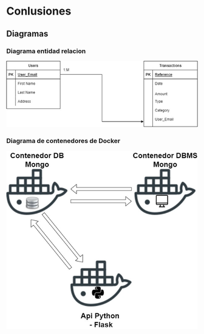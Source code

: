 # Conlusiones

## Diagramas

### Diagrama entidad relacion
![Image text](https://github.com/AlfonsoLoopez/Ordinario/blob/main/Ordinario/EntidadRelacion.jpg)

### Diagrama de contenedores de Docker
![Image text](https://github.com/AlfonsoLoopez/Ordinario/blob/main/Ordinario/Containers.jpg)
